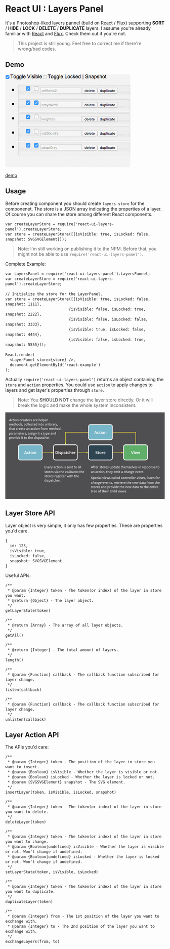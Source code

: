 React UI : Layers Panel
=======================

It's a Photoshop-liked layers pannel (build on [React](https://github.com/facebook/react) / [Flux](https://github.com/facebook/flux)) supporting **SORT** / **HIDE** / **LOCK** / **DELETE** / **DUPLICATE** layers. I assume you're already familiar with [React](https://github.com/facebook/react) and [Flux](https://github.com/facebook/flux). Check them out if you're not.

> This project is still young. Feel free to correct me if there're wrong/bad codes.

Demo
----

![alt capture from Facebook](./demo/images/demo.gif)

[demo](https://dl.dropboxusercontent.com/u/3587501/react/ui/layers-panel/index.html)

Usage
-----

Before creating component you should create `layers store` for the componenet. The store is a JSON array indicating the properties of a layer. Of course you can share the store among different React components.

```
var createLayerStore = require('react-ui-layers-panel').createLayerStore;
var store = createLayerStore([{isVisible: true, isLocked: false, snapshot: SVGSVGElement}]);

```

> Note: I'm still working on publishing it to the NPM. Before that, you might not be able to use `require('react-ui-layers-panel')`.


Complete Example:

```
var LayersPanel = require('react-ui-layers-panel').LayersPannel;
var createLayerStore = require('react-ui-layers-panel').createLayerStore;

// Initialize the store for the LayerPanel.
var store = createLayerStore([{isVisible: true, isLocked: false, snapshot: 1111},
                            {isVisible: false, isLocked: true, snapshot: 2222},
                            {isVisible: false, isLocked: false, snapshot: 3333},
                            {isVisible: true, isLocked: false, snapshot: 4444},
                            {isVisible: false, isLocked: true, snapshot: 5555}]);

React.render(
  <LayerPanel store={store} />,
  document.getElementById('react-example')
);
```

Actually `require('react-ui-layers-panel')` returns an object containing the `store` and `action` properties. You could use `action` to apply changes to layers and get layer's properties through `store`.

> Note: You **SHOULD NOT** change the layer store directly. Or it will break the logic and make the whole system inconsistent.

![alt capture from Facebook](./demo/images/flux-simple-f8-diagram-explained-1300w.png)

Layer Store API
---------------
Layer object is very simple, it only has few properties. These are properties you'd care.

```
{
  id: 123,
  isVisible: true,
  isLocked: false,
  snapshot: SVGSVGElement 
}
```

Useful APIs:

```
/**
 * @param {Integer} token - The token(or index) of the layer in store you want.
 * @return {Object} - The layer object.
 */
getLayerState(token)
```

```
/**
 * @return {Array} - The array of all layer objects.
 */
getAll()
```

```
/**
 * @return {Integer} - The total amount of layers.
 */
length()
```

```
/**
 * @param {Function} callback - The callback function subscribed for layer change.
 */
listen(callback)
```

```
/**
 * @param {Function} callback - The callback function subscribed for layer change.
 */
unlisten(callback)
```

Layer Action API
----------------

The APIs you'd care:

```
/**
 * @param {Integer} token - The position of the layer in store you want to insert.
 * @param {Boolean} isVisible - Whether the layer is visible or not.
 * @param {Boolean} isLocked - Whether the layer is locked or not.
 * @param {SVGSVGElement} snapshot - The SVG element.
 */
insertLayer(token, isVisible, isLocked, snapshot)
```

```
/**
 * @param {Integer} token - The token(or index) of the layer in store you want to delete.
 */
deleteLayer(token)
```

```
/**
 * @param {Integer} token - The token(or index) of the layer in store you want to change.
 * @param {Boolean|undefined} isVisible - Whether the layer is visible or not. Won't change if undefined.
 * @param {Boolean|undefined} isLocked - Whether the layer is locked or not. Won't change if undefined.
 */
setLayerState(token, isVisible, isLocked)
```

```
/**
 * @param {Integer} token - The token(or index) of the layer in store you want to duplicate.
 */
duplicateLayer(token)
```

```
/**
 * @param {Integer} from - The 1st position of the layer you want to exchange with.
 * @param {Integer} to - The 2nd position of the layer you want to exchange with.
 */
exchangeLayers(from, to)
```


